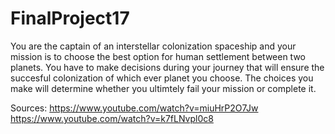 # FinalProject17
You are the captain of an interstellar colonization spaceship and your mission is to choose the best option for human settlement 
between two planets. You have to make decisions during your journey that will ensure the succesful colonization of which ever planet 
you choose. The choices you make will determine whether you ultimtely fail your mission or complete it. 

Sources: 
https://www.youtube.com/watch?v=miuHrP2O7Jw
https://www.youtube.com/watch?v=k7fLNvpl0c8
